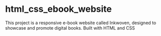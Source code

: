# html_css_ebook_website
This project is a responsive e-book website called Inkwoven, designed to showcase and promote digital books. Built with HTML and CSS
